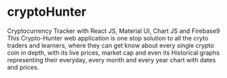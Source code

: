 # cryptoHunter
Cryptocurrency Tracker with React JS, Material UI, Chart JS and Firebase9
This Crypto-Hunter web application is one stop solution to all the cryto traders and learners, where they can get know about every single crypto coin in depth, with its live prices, market cap and even its Historical graphs representing their everyday, every month and every year chart with dates and prices.
